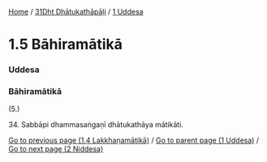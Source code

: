 
[Home](/) / [31Dht Dhātukathāpāḷi](../../31Dht.md) / [1 Uddesa](../1.md)

# 1.5 Bāhiramātikā

### Uddesa

### Bāhiramātikā

(5.)

34\. Sabbāpi dhammasaṅgaṇī dhātukathāya mātikāti.

[Go to previous page (1.4 Lakkhaṇamātikā)](1.4.md) / [Go to parent page (1 Uddesa)](../1.md) / [Go to next page (2 Niddesa)](../2.md)


